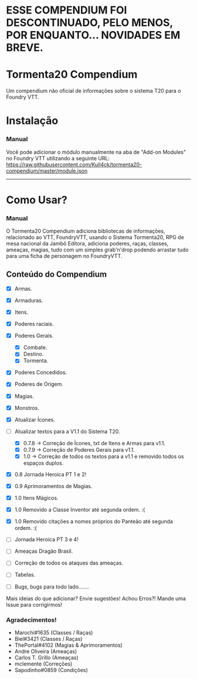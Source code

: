 # ESSE COMPENDIUM FOI DESCONTINUADO, PELO MENOS, POR ENQUANTO... NOVIDADES EM BREVE. 

# Tormenta20 Compendium

Um compendium não oficial de informações sobre o sistema T20 para o Foundry VTT.

# Instalação

### Manual

Você pode adicionar o módulo manualmente na aba de "Add-on Modules" no Foundry VTT utilizando a seguinte URL:
https://raw.githubusercontent.com/Kull4ck/tormenta20-compendium/master/module.json

---

# Como Usar?

### Manual

O Tormenta20 Compendium adiciona bibliotecas de informações, relacionado ao VTT, FoundryVTT, usando o Sistema Tormenta20, RPG de mesa nacional da Jambô Editora, adiciona poderes, raças, classes, ameaças, magias, tudo com um simples grab'n'drop podendo arrastar tudo para uma ficha de personagem no FoundryVTT.

## Conteúdo do Compendium

- [x] Armas.
- [x] Armaduras.
- [x] Itens.
- [x] Poderes raciais.
- [x] Poderes Gerais.
  - [x] Combate.
  - [x] Destino.
  - [x] Tormenta.
- [x] Poderes Concedidos.
- [x] Poderes de Origem.
- [x] Magias.
- [x] Monstros.
- [x] Atualizar Ícones.
- [ ] Atualizar textos para a V1.1 do Sistema T20.
  - [x] 0.7.8 -> Correção de Ícones, txt de Itens e Armas para v1.1.
  - [x] 0.7.9 -> Correção de Poderes Gerais para v1.1.
  - [x] 1.0 -> Correção de todos os textos para a v1.1 e removido todos os espaços duplos. 
- [x] 0.8 Jornada Heroica PT 1 e 2!
- [x] 0.9 Aprimoramentos de Magias.
- [x] 1.0 Itens Mágicos.
- [x] 1.0 Removido a Classe Inventor até segunda ordem. :(
- [x] 1.0 Removido citações a nomes próprios do Panteão até segunda ordem. :(
- [ ] Jornada Heroica PT 3 e 4!
- [ ] Ameaças Dragão Brasil.
- [ ] Correção de todos os ataques das ameaças.
- [ ] Tabelas.
- [ ]  Bugs, bugs para todo lado.......


Mais ideias do que adicionar? Envie sugestões! Achou Erros?! Mande uma Issue para corrigirmos!



### Agradecimentos!

- Marochi#1635 (Classes / Raças)
- Biel#3421 (Classes / Raças)
- ThePortal#4102 (Magias & Aprimoramentos)
- Andre Oliveira (Ameaças)
- Carlos T. Grillo (Ameaças)
- mclemente (Correções)
- Sapodinho#0859 (Condições)


